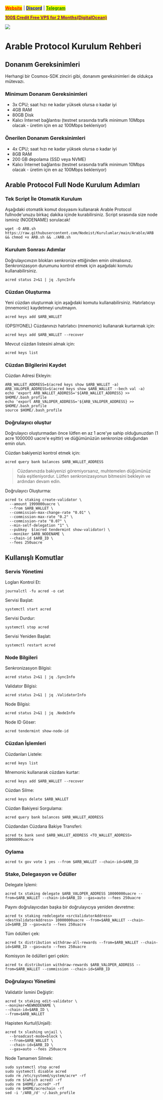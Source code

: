 &#x20;                                                       [<mark style="color:red;">**Website**</mark>](https://nodeist.net/) | [<mark style="color:blue;">**Discord**</mark>](https://discord.gg/ypx7mJ6Zzb) | [<mark style="color:green;">**Telegram**</mark>](https://t.me/noodeist)

&#x20;                                     [<mark style="color:purple;">**100$ Credit Free VPS for 2 Months(DigitalOcean)**</mark>](https://www.digitalocean.com/?refcode=410c988c8b3e&utm_campaign=Referral_Invite&utm_medium=Referral_Program&utm_source=badge)

![](https://i.hizliresim.com/5yr9202.png)

# Arable Protocol Kurulum Rehberi
## Donanım Gereksinimleri
Herhangi bir Cosmos-SDK zinciri gibi, donanım gereksinimleri de oldukça mütevazı.

### Minimum Donanım Gereksinimleri
 - 3x CPU; saat hızı ne kadar yüksek olursa o kadar iyi
 - 4GB RAM
 - 80GB Disk
 - Kalıcı İnternet bağlantısı (testnet sırasında trafik minimum 10Mbps olacak - üretim için en az 100Mbps bekleniyor)

### Önerilen Donanım Gereksinimleri
 - 4x CPU; saat hızı ne kadar yüksek olursa o kadar iyi
 - 8GB RAM
 - 200 GB depolama (SSD veya NVME)
 - Kalıcı İnternet bağlantısı (testnet sırasında trafik minimum 10Mbps olacak - üretim için en az 100Mbps bekleniyor)

## Arable Protocol Full Node Kurulum Adımları
### Tek Script İle Otomatik Kurulum
Aşağıdaki otomatik komut dosyasını kullanarak Arable Protocol fullnode'unuzu birkaç dakika içinde kurabilirsiniz. 
Script sırasında size node isminiz (NODENAME) sorulacak!


```
wget -O ARB.sh https://raw.githubusercontent.com/Nodeist/Kurulumlar/main/Arable/ARB && chmod +x ARB.sh && ./ARB.sh
```

### Kurulum Sonrası Adımlar

Doğrulayıcınızın blokları senkronize ettiğinden emin olmalısınız. 
Senkronizasyon durumunu kontrol etmek için aşağıdaki komutu kullanabilirsiniz.
```
acred status 2>&1 | jq .SyncInfo
```

### Cüzdan Oluşturma
Yeni cüzdan oluşturmak için aşağıdaki komutu kullanabilirsiniz. Hatırlatıcıyı (mnemonic) kaydetmeyi unutmayın.
```
acred keys add $ARB_WALLET
```

(OPSIYONEL) Cüzdanınızı hatırlatıcı (mnemonic) kullanarak kurtarmak için:
```
acred keys add $ARB_WALLET --recover
```

Mevcut cüzdan listesini almak için:
```
acred keys list
```

### Cüzdan Bilgilerini Kaydet
Cüzdan Adresi Ekleyin:
```
ARB_WALLET_ADDRESS=$(acred keys show $ARB_WALLET -a)
ARB_VALOPER_ADDRESS=$(acred keys show $ARB_WALLET --bech val -a)
echo 'export ARB_WALLET_ADDRESS='${ARB_WALLET_ADDRESS} >> $HOME/.bash_profile
echo 'export ARB_VALOPER_ADDRESS='${ARB_VALOPER_ADDRESS} >> $HOME/.bash_profile
source $HOME/.bash_profile
```


### Doğrulayıcı oluştur
Doğrulayıcı oluşturmadan önce lütfen en az 1 acre'ye sahip olduğunuzdan (1 acre 1000000 uacre'e eşittir) ve düğümünüzün senkronize olduğundan emin olun.

Cüzdan bakiyenizi kontrol etmek için:
```
acred query bank balances $ARB_WALLET_ADDRESS
```
> Cüzdanınızda bakiyenizi göremiyorsanız, muhtemelen düğümünüz hala eşitleniyordur. Lütfen senkronizasyonun bitmesini bekleyin ve ardından devam edin. 

Doğrulayıcı Oluşturma:
```
acred tx staking create-validator \
  --amount 1999000uacre \
  --from $ARB_WALLET \
  --commission-max-change-rate "0.01" \
  --commission-max-rate "0.2" \
  --commission-rate "0.07" \
  --min-self-delegation "1" \
  --pubkey  $(acred tendermint show-validator) \
  --moniker $ARB_NODENAME \
  --chain-id $ARB_ID \
  --fees 250uacre
```



## Kullanışlı Komutlar
### Servis Yönetimi
Logları Kontrol Et:
```
journalctl -fu acred -o cat
```

Servisi Başlat:
```
systemctl start acred
```

Servisi Durdur:
```
systemctl stop acred
```

Servisi Yeniden Başlat:
```
systemctl restart acred
```

### Node Bilgileri
Senkronizasyon Bilgisi:
```
acred status 2>&1 | jq .SyncInfo
```

Validator Bilgisi:
```
acred status 2>&1 | jq .ValidatorInfo
```

Node Bilgisi:
```
acred status 2>&1 | jq .NodeInfo
```

Node ID Göser:
```
acred tendermint show-node-id
```

### Cüzdan İşlemleri
Cüzdanları Listele:
```
acred keys list
```

Mnemonic kullanarak cüzdanı kurtar:
```
acred keys add $ARB_WALLET --recover
```

Cüzdan Silme:
```
acred keys delete $ARB_WALLET
```

Cüzdan Bakiyesi Sorgulama:
```
acred query bank balances $ARB_WALLET_ADDRESS
```

Cüzdandan Cüzdana Bakiye Transferi:
```
acred tx bank send $ARB_WALLET_ADDRESS <TO_WALLET_ADDRESS> 10000000uacre
```

### Oylama
```
acred tx gov vote 1 yes --from $ARB_WALLET --chain-id=$ARB_ID
```

### Stake, Delegasyon ve Ödüller
Delegate İşlemi:
```
acred tx staking delegate $ARB_VALOPER_ADDRESS 10000000uacre --from=$ARB_WALLET --chain-id=$ARB_ID --gas=auto --fees 250uacre
```

Payını doğrulayıcıdan başka bir doğrulayıcıya yeniden devretme:
```
acred tx staking redelegate <srcValidatorAddress> <destValidatorAddress> 10000000uacre --from=$ARB_WALLET --chain-id=$ARB_ID --gas=auto --fees 250uacre
```

Tüm ödülleri çek:
```
acred tx distribution withdraw-all-rewards --from=$ARB_WALLET --chain-id=$ARB_ID --gas=auto --fees 250uacre
```

Komisyon ile ödülleri geri çekin:
```
acred tx distribution withdraw-rewards $ARB_VALOPER_ADDRESS --from=$ARB_WALLET --commission --chain-id=$ARB_ID
```

### Doğrulayıcı Yönetimi
Validatör İsmini Değiştir:
```
acred tx staking edit-validator \
--moniker=NEWNODENAME \
--chain-id=$ARB_ID \
--from=$ARB_WALLET
```

Hapisten Kurtul(Unjail): 
```
acred tx slashing unjail \
  --broadcast-mode=block \
  --from=$ARB_WALLET \
  --chain-id=$ARB_ID \
  --gas=auto --fees 250uacre
```


Node Tamamen Silmek:
```
sudo systemctl stop acred
sudo systemctl disable acred
sudo rm /etc/systemd/system/acre* -rf
sudo rm $(which acred) -rf
sudo rm $HOME/.acred* -rf
sudo rm $HOME/acrechain -rf
sed -i '/ARB_/d' ~/.bash_profile
```
